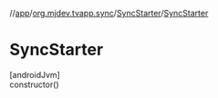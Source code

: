 //[app](../../../index.md)/[org.mjdev.tvapp.sync](../index.md)/[SyncStarter](index.md)/[SyncStarter](-sync-starter.md)

# SyncStarter

[androidJvm]\
constructor()
